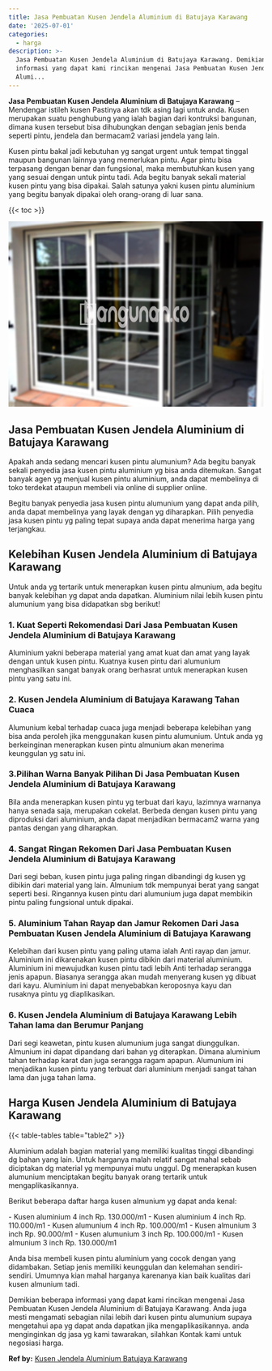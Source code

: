 ```yaml
---
title: Jasa Pembuatan Kusen Jendela Aluminium di Batujaya Karawang
date: '2025-07-01'
categories:
  - harga
description: >-
  Jasa Pembuatan Kusen Jendela Aluminium di Batujaya Karawang. Demikian beberapa
  informasi yang dapat kami rincikan mengenai Jasa Pembuatan Kusen Jendela
  Alumi...
---
```


**Jasa Pembuatan Kusen Jendela Aluminium di Batujaya Karawang** – Mendengar istileh kusen Pastinya akan tdk asing lagi untuk anda. Kusen merupakan suatu penghubung yang ialah bagian dari kontruksi bangunan, dimana kusen tersebut bisa dihubungkan dengan sebagian jenis benda seperti pintu, jendela dan bermacam2 variasi jendela yang lain.

Kusen pintu bakal jadi kebutuhan yg sangat urgent untuk tempat tinggal maupun bangunan lainnya yang memerlukan pintu. Agar pintu bisa terpasang dengan benar dan fungsional, maka membutuhkan kusen yang yang sesuai dengan untuk pintu tadi. Ada begitu banyak sekali material kusen pintu yang bisa dipakai. Salah satunya yakni kusen pintu aluminium yang begitu banyak dipakai oleh orang-orang di luar sana.

{{< toc >}}

![Jasa Pembuatan Kusen Jendela Aluminium di Batujaya Karawang](/images/harga-kusen-jendela-alumunium-35.png)

## Jasa Pembuatan Kusen Jendela Aluminium di Batujaya Karawang

Apakah anda sedang mencari kusen pintu alumunium? Ada begitu banyak sekali penyedia jasa kusen pintu aluminium yg bisa anda ditemukan. Sangat banyak agen yg menjual kusen pintu aluminium, anda dapat membelinya di toko terdekat ataupun membeli via online di supplier online.

Begitu banyak penyedia jasa kusen pintu alumunium yang dapat anda pilih, anda dapat membelinya yang layak dengan yg diharapkan. Pilih penyedia jasa kusen pintu yg paling tepat supaya anda dapat menerima harga yang terjangkau.

## Kelebihan Kusen Jendela Aluminium di Batujaya Karawang

Untuk anda yg tertarik untuk menerapkan kusen pintu almunium, ada begitu banyak kelebihan yg dapat anda dapatkan. Aluminium nilai lebih kusen pintu alumunium yang bisa didapatkan sbg berikut!

### 1\. Kuat Seperti Rekomendasi Dari Jasa Pembuatan Kusen Jendela Aluminium di Batujaya Karawang

Aluminium yakni beberapa material yang amat kuat dan amat yang layak dengan untuk kusen pintu. Kuatnya kusen pintu dari alumunium menghasilkan sangat banyak orang berhasrat untuk menerapkan kusen pintu yang satu ini.

### 2\. Kusen Jendela Aluminium di Batujaya Karawang Tahan Cuaca

Alumunium kebal terhadap cuaca juga menjadi beberapa kelebihan yang bisa anda peroleh jika menggunakan kusen pintu alumunium. Untuk anda yg berkeinginan menerapkan kusen pintu almunium akan menerima keunggulan yg satu ini.

### 3.Pilihan Warna Banyak Pilihan Di Jasa Pembuatan Kusen Jendela Aluminium di Batujaya Karawang

Bila anda menerapkan kusen pintu yg terbuat dari kayu, lazimnya warnanya hanya senada saja, merupakan cokelat. Berbeda dengan kusen pintu yang diproduksi dari aluminium, anda dapat menjadikan bermacam2 warna yang pantas dengan yang diharapkan.

### 4\. Sangat Ringan Rekomen Dari Jasa Pembuatan Kusen Jendela Aluminium di Batujaya Karawang

Dari segi beban, kusen pintu juga paling ringan dibandingi dg kusen yg dibikin dari material yang lain. Almunium tdk mempunyai berat yang sangat seperti besi. Ringannya kusen pintu dari alumunium juga dapat membikin pintu paling fungsional untuk dipakai.

### 5\. Aluminium Tahan Rayap dan Jamur Rekomen Dari Jasa Pembuatan Kusen Jendela Aluminium di Batujaya Karawang

Kelebihan dari kusen pintu yang paling utama ialah Anti rayap dan jamur. Aluminium ini dikarenakan kusen pintu dibikin dari material aluminium. Aluminium ini mewujudkan kusen pintu tadi lebih Anti terhadap serangga jenis apapun. Biasanya serangga akan mudah menyerang kusen yg dibuat dari kayu. Aluminium ini dapat menyebabkan keroposnya kayu dan rusaknya pintu yg diaplikasikan.

### 6\. Kusen Jendela Aluminium di Batujaya Karawang Lebih Tahan lama dan Berumur Panjang

Dari segi keawetan, pintu kusen alumunium juga sangat diunggulkan. Almunium ini dapat dipandang dari bahan yg diterapkan. Dimana aluminium tahan terhadap karat dan juga serangga ragam apapun. Alumunium ini menjadikan kusen pintu yang terbuat dari aluminium menjadi sangat tahan lama dan juga tahan lama.

## Harga Kusen Jendela Aluminium di Batujaya Karawang

{{< table-tables table="table2" >}}

Aluminium adalah bagian material yang memiliki kualitas tinggi dibandingi dg bahan yang lain. Untuk harganya malah relatif sangat mahal sebab diciptakan dg material yg mempunyai mutu unggul. Dg menerapkan kusen alumunium menciptakan begitu banyak orang tertarik untuk mengaplikasikannya.

Berikut beberapa daftar harga kusen almunium yg dapat anda kenal:

\- Kusen aluminium 4 inch Rp. 130.000/m1 - Kusen aluminium 4 inch Rp. 110.000/m1 - Kusen alumunium 4 inch Rp. 100.000/m1 - Kusen almunium 3 inch Rp. 90.000/m1 - Kusen alumunium 3 inch Rp. 100.000/m1 - Kusen almunium 3 inch Rp. 130.000/m1

Anda bisa membeli kusen pintu aluminium yang cocok dengan yang didambakan. Setiap jenis memiliki keunggulan dan kelemahan sendiri-sendiri. Umumnya kian mahal harganya karenanya kian baik kualitas dari kusen almunium tadi.

Demikian beberapa informasi yang dapat kami rincikan mengenai Jasa Pembuatan Kusen Jendela Aluminium di Batujaya Karawang. Anda juga mesti mengamati sebagian nilai lebih dari kusen pintu alumunium supaya mengetahui apa yg dapat anda dapatkan jika mengaplikasikannya. anda menginginkan dg jasa yg kami tawarakan, silahkan Kontak kami untuk negosiasi harga.

**Ref by:** [Kusen Jendela Aluminium Batujaya Karawang](https://id.wikipedia.org/wiki/Kusen)
